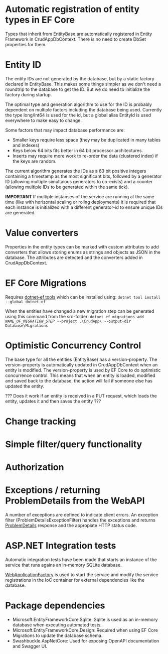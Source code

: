 # Automatic registration of entity types in EF Core
Types that inherit from EntityBase are automatically registered in Entity Framework in CrudAppDbContext.
There is no need to create DbSet properties for them.

# Entity ID
The entity IDs are not generated by the database, but by a static factory declared in EntityBase.
This makes some things simpler as we don't need a roundtrip to the database to get the ID.
But we do need to initialize the factory during startup.

The optimal type and generation algorithm to use for the ID is probably dependent on multiple factors including the database being used.
Currently the type long/Int64 is used for the id, but a global alias EntityId is used everywhere to make easy to change.

Some factors that may impact database performance are:
- Smaller keys require less space (they may be duplicated in many tables and indexes)
- Keys below 64 bits fits better in 64 bit processor architectures.
- Inserts may require more work to re-order the data (clustered index) if the keys are random.

The current algorithm generates the IDs as a 63 bit positive integers containing a timestamp as the most significant bits,
followed by a generator ID (allowing multiple simultaious generators to co-exists)
and a counter (allowing multiple IDs to be generated within the same tick).

**IMPORTANT**
If multiple instanses of the service are running at the same time (like with horizontal scaling or roling deployments)
it is required that each instance is initialized with a different generator-id to ensure unique IDs are generated.

# Value converters
Properties in the entity types can be marked with custom attributes to add converters that allows storing enums as strings and objects as JSON in the database.
The attributes are detected and the converters added in CrudAppDbContext.

# EF Core Migrations
Requires [dotnet-ef tools](https://learn.microsoft.com/en-us/ef/core/cli/dotnet) which can be installed using:
<code>dotnet tool install --global dotnet-ef</code>

When the entities have changed a new migration step can be generated using this command from the src-folder:
<code>dotnet ef migrations add *NAME_OF_MIGRATION_STEP* --project .\CrudApp\ --output-dir Database\Migrations</code>


# Optimistic Concurrency Control
The base type for all the entities (EntityBase) has a version-property.
The version-property is automatically updated in CrudAppDbContext when an entity is modified.
The version-property is used by EF Core to do optimistic concurrence control.
This means that when an entity is loaded, modified and saved back to the database, the action will fail if someone else has updated the entity.

??? Does it work if an entity is received in a PUT request, which loads the entity, updates it and then saves the entity ???

# Change tracking


# Simple filter/query functionality


# Authorization

# Exceptions / returning ProblemDetails from the WebAPI
A number of exceptions are defined to indicate client errors.
An exception filter (ProblemDetailsExceptionFilter) handles the exceptions and returns [ProblemDetails](https://datatracker.ietf.org/doc/html/rfc7807) response and the appropiate HTTP status code.

# ASP.NET Integration tests
Automatic integration tests have been made that starts an instance of the service that runs agains an in-memory SQLite database.

[WebApplicationFactory](https://learn.microsoft.com/en-us/aspnet/core/test/integration-tests?view=aspnetcore-7.0) is used to start the service and modify the service registrations in the IoC container for external dependencies like the database.

# Package dependencies
- Microsoft.EntityFrameworkCore.Sqlite: Sqlite is used as an in-memory database when executing automated tests.
- Microsoft.EntityFrameworkCore.Design: Required when using EF Core Migrations to update the database schema.
- Swashbuckle.AspNetCore: Used for exposing OpenAPI documentation and Swagger UI.

